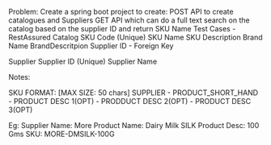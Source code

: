 Problem:
Create a spring boot project to create:
POST API to create catalogues and Suppliers
GET API which can do a full text search on the catalog based on the supplier ID and return SKU Name
Test Cases - RestAssured
Catalog
SKU Code (Unique)
SKU Name
SKU Description
Brand Name
BrandDescritpion
Supplier ID - Foreign
Key

Supplier
Supplier ID (Unique)
Supplier Name

Notes:

SKU FORMAT: [MAX SIZE: 50 chars]
SUPPLIER - PRODUCT_SHORT_HAND - PRODUCT DESC 1(OPT) - PRODDUCT DESC 2(OPT) - PRODUCT DESC 3(OPT)

Eg:
Supplier Name: More
Product Name: Dairy Milk SILK
Product Desc: 100 Gms
SKU: MORE-DMSILK-100G
